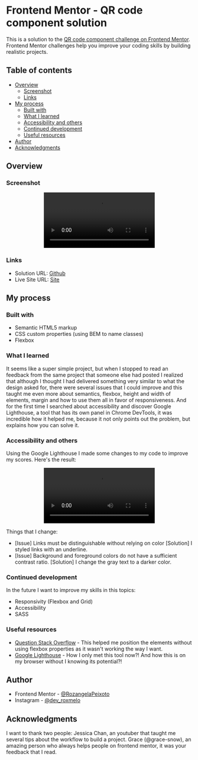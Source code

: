 # Frontend Mentor - QR code component solution

This is a solution to the [QR code component challenge on Frontend Mentor](https://www.frontendmentor.io/challenges/qr-code-component-iux_sIO_H). Frontend Mentor challenges help you improve your coding skills by building realistic projects. 

## Table of contents

- [Overview](#overview)
  - [Screenshot](#screenshot)
  - [Links](#links)
- [My process](#my-process)
  - [Built with](#built-with)
  - [What I learned](#what-i-learned)
  - [Accessibility and others](#Accessibility-and-others)
  - [Continued development](#continued-development)
  - [Useful resources](#useful-resources)
- [Author](#author)
- [Acknowledgments](#acknowledgments)

## Overview

### Screenshot
<div align="center">
  <video src="https://github.com/RozangelaPeixoto/qrcode_component/assets/140510936/0588d6c6-04c4-4b93-b795-a99e929a2876">
</div>

### Links

- Solution URL: [Github](https://github.com/RozangelaPeixoto/qrcode_component/)
- Live Site URL: [Site](https://qrcode-component-gamma.vercel.app/)

## My process

### Built with

- Semantic HTML5 markup
- CSS custom properties (using BEM to name classes)
- Flexbox

### What I learned

It seems like a super simple project, but when I stopped to read an feedback from the same project that someone else had posted I realized that although I thought I had delivered something very similar to what the design asked for, there were several issues that I could improve and this taught me even more about semantics, flexbox, height and width of elements, margin and how to use them all in favor of responsiveness. And for the first time I searched about accessibility and discover Google Lighthouse, a tool that has its own panel in Chrome DevTools, it was incredible how it helped me, because it not only points out the problem, but explains how you can solve it.

### Accessibility and others

Using the Google Lighthouse I made some changes to my code to improve my scores. Here's the result:
<div align="center">
  <video src="https://github.com/RozangelaPeixoto/qrcode_component/assets/140510936/1e6d5dbf-364f-4ec8-84ce-e1872adf38a1">
</div>

Things that I change:
- [Issue] Links must be distinguishable without relying on color [Solution] I styled links with an underline.
- [Issue] Background and foreground colors do not have a sufficient contrast ratio. [Solution] I change the gray text to a darker color.

### Continued development

In the future I want to improve my skills in this topics: 
- Responsivity (Flexbox and Grid)
- Accessibility 
- SASS

### Useful resources

- [Question Stack Overflow](https://stackoverflow.com/questions/31000885/align-an-element-to-bottom-with-flexbox) - This helped me position the elements without using flexbox properties as it wasn't working the way I want.
- [Google Lighthouse](https://developer.chrome.com/docs/lighthouse) - How I only met this tool now?! And how this is on my browser without I knowing its potential?!

## Author

- Frontend Mentor - [@RozangelaPeixoto](https://www.frontendmentor.io/profile/RozangelaPeixoto)
- Instagram - [@dev_roxmelo](https://www.instagram.com/dev_roxmelo/)

## Acknowledgments

I want to thank two people:
Jessica Chan, an youtuber that taught me several tips about the workflow to build a project.
Grace (@grace-snow), an amazing person who always helps people on frontend mentor, it was your feedback that I read.
